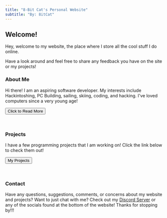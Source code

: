```yaml
---
title: "8-Bit Cat's Personal Website"
subtitle: "By: 8itCat"
---
```


## Welcome!

Hey, welcome to my website, the place where I store all the cool stuff I do online.

Have a look around and feel free to share any feedback you have on the site or my projects!
<br>

### About Me

Hi there! I am an aspiring software developer. My interests include Hackintoshing, PC Building, sailing, skiing, coding, and hacking. 
I've loved computers since a very young age!

<form>
  <button class="btn btn-primary" formaction="https://8itcat.github.io/About-Me/">Click to Read More</button>
</form>
<br>

### Projects

I have a few programming projects that I am working on! Click the link below to check them out!

<form>
  <button class="btn btn-primary" formaction="https://8itcat.github.io/projects/">My Projects</button>
</form>
<br>

### Contact

Have any questions, suggestions, comments, or concerns about my website and projects? Want to just chat with me? Check out my [Discord Server](https://discord.gg/5AQjAnNKYd) or any of the socials found at the bottom of the website!
Thanks for stopping by!!!
